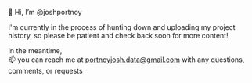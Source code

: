 👋 Hi, I’m @joshportnoy

I'm currently in the process of hunting down and uploading my project history, so please be patient and check back soon for more content!
<!---
- 👀 I’m interested in machine learning and learning machines
- 🌱 I’m currently learning to machine
- 💞️ I’m looking to collaborate on learning to machine learn more better
--->
In the meantime,
<br>
📫 you can reach me at portnoyjosh.data@gmail.com with any questions, comments, or requests

<!---
joshportnoy/joshportnoy is a ✨ special ✨ repository because its `README.md` (this file) appears on your GitHub profile.
You can click the Preview link to take a look at your changes.
--->
